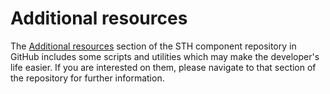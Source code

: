 # Additional resources

The [Additional resources](https://github.com/telefonicaid/fiware-sth-comet/tree/master/resources) section of the STH
component repository in GitHub includes some scripts and utilities which may make the developer's life easier. If you
are interested on them, please navigate to that section of the repository for further information.
